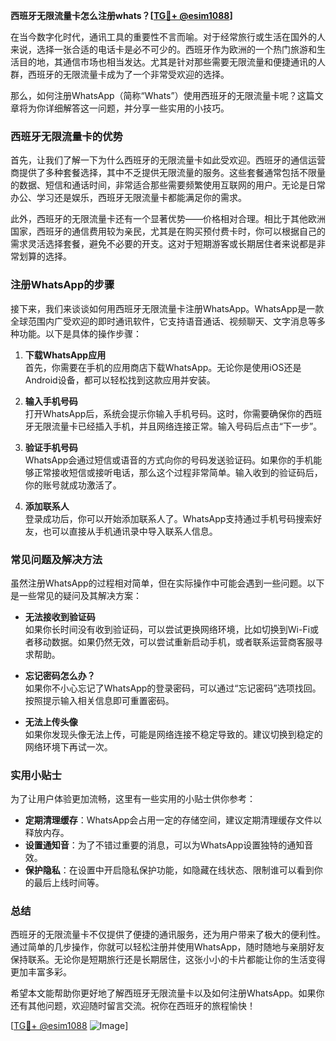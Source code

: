 **西班牙无限流量卡怎么注册whats？[[TG💪+ @esim1088](https://t.me/s/esim1088)]**

在当今数字化时代，通讯工具的重要性不言而喻。对于经常旅行或生活在国外的人来说，选择一张合适的电话卡是必不可少的。西班牙作为欧洲的一个热门旅游和生活目的地，其通信市场也相当发达。尤其是针对那些需要无限流量和便捷通讯的人群，西班牙的无限流量卡成为了一个非常受欢迎的选择。

那么，如何注册WhatsApp（简称“Whats”）使用西班牙的无限流量卡呢？这篇文章将为你详细解答这一问题，并分享一些实用的小技巧。

### 西班牙无限流量卡的优势

首先，让我们了解一下为什么西班牙的无限流量卡如此受欢迎。西班牙的通信运营商提供了多种套餐选择，其中不乏提供无限流量的服务。这些套餐通常包括不限量的数据、短信和通话时间，非常适合那些需要频繁使用互联网的用户。无论是日常办公、学习还是娱乐，西班牙无限流量卡都能满足你的需求。

此外，西班牙的无限流量卡还有一个显著优势——价格相对合理。相比于其他欧洲国家，西班牙的通信费用较为亲民，尤其是在购买预付费卡时，你可以根据自己的需求灵活选择套餐，避免不必要的开支。这对于短期游客或长期居住者来说都是非常划算的选择。

### 注册WhatsApp的步骤

接下来，我们来谈谈如何用西班牙无限流量卡注册WhatsApp。WhatsApp是一款全球范围内广受欢迎的即时通讯软件，它支持语音通话、视频聊天、文字消息等多种功能。以下是具体的操作步骤：

1. **下载WhatsApp应用**  
   首先，你需要在手机的应用商店下载WhatsApp。无论你是使用iOS还是Android设备，都可以轻松找到这款应用并安装。

2. **输入手机号码**  
   打开WhatsApp后，系统会提示你输入手机号码。这时，你需要确保你的西班牙无限流量卡已经插入手机，并且网络连接正常。输入号码后点击“下一步”。

3. **验证手机号码**  
   WhatsApp会通过短信或语音的方式向你的号码发送验证码。如果你的手机能够正常接收短信或接听电话，那么这个过程非常简单。输入收到的验证码后，你的账号就成功激活了。

4. **添加联系人**  
   登录成功后，你可以开始添加联系人了。WhatsApp支持通过手机号码搜索好友，也可以直接从手机通讯录中导入联系人信息。

### 常见问题及解决方法

虽然注册WhatsApp的过程相对简单，但在实际操作中可能会遇到一些问题。以下是一些常见的疑问及其解决方案：

- **无法接收到验证码**  
  如果你长时间没有收到验证码，可以尝试更换网络环境，比如切换到Wi-Fi或者移动数据。如果仍然无效，可以尝试重新启动手机，或者联系运营商客服寻求帮助。

- **忘记密码怎么办？**  
  如果你不小心忘记了WhatsApp的登录密码，可以通过“忘记密码”选项找回。按照提示输入相关信息即可重置密码。

- **无法上传头像**  
  如果你发现头像无法上传，可能是网络连接不稳定导致的。建议切换到稳定的网络环境下再试一次。

### 实用小贴士

为了让用户体验更加流畅，这里有一些实用的小贴士供你参考：

- **定期清理缓存**：WhatsApp会占用一定的存储空间，建议定期清理缓存文件以释放内存。
- **设置通知音**：为了不错过重要的消息，可以为WhatsApp设置独特的通知音效。
- **保护隐私**：在设置中开启隐私保护功能，如隐藏在线状态、限制谁可以看到你的最后上线时间等。

### 总结

西班牙的无限流量卡不仅提供了便捷的通讯服务，还为用户带来了极大的便利性。通过简单的几步操作，你就可以轻松注册并使用WhatsApp，随时随地与亲朋好友保持联系。无论你是短期旅行还是长期居住，这张小小的卡片都能让你的生活变得更加丰富多彩。

希望本文能帮助你更好地了解西班牙无限流量卡以及如何注册WhatsApp。如果你还有其他问题，欢迎随时留言交流。祝你在西班牙的旅程愉快！

[[TG💪+ @esim1088](https://t.me/s/esim1088) ![Image](https://i.postimg.cc/4NQfJmqS/Snipaste-2025-05-13-00-14-12.png)]